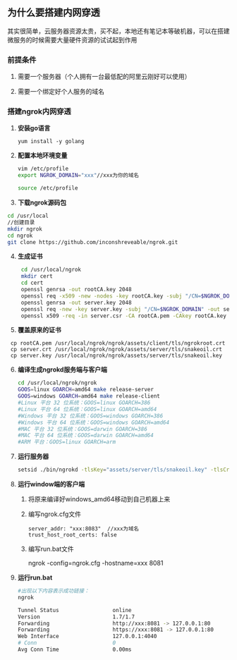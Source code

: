 ## 为什么要搭建内网穿透

其实很简单，云服务器资源太贵，买不起，本地还有笔记本等破机器，可以在搭建微服务的时候需要大量硬件资源的试试起到作用

### 前提条件

1. 需要一个服务器（个人拥有一台最低配的阿里云刚好可以使用）

2. 需要一个绑定好个人服务的域名

### 搭建ngrok内网穿透

1. **安装go语言**

   `yum install -y golang`

2. **配置本地环境变量**

   ```bash
   vim /etc/profile
   export NGROK_DOMAIN="xxx"//xxx为你的域名
   
   source /etc/profile
   ```

3. **下载ngrok源码包**

```bash
cd /usr/local
//创建目录
mkdir ngrok
cd ngrok
git clone https://github.com/inconshreveable/ngrok.git
```

4. **生成证书**

   ```bash
    cd /usr/local/ngrok
    mkdir cert
    cd cert
    openssl genrsa -out rootCA.key 2048
    openssl req -x509 -new -nodes -key rootCA.key -subj "/CN=$NGROK_DOMAIN" -days 5000 -out rootCA.pem
    openssl genrsa -out server.key 2048
    openssl req -new -key server.key -subj "/CN=$NGROK_DOMAIN" -out server.csr
    openssl x509 -req -in server.csr -CA rootCA.pem -CAkey rootCA.key -CAcreateserial -out server.crt -days 5000
   
   ```

5. **覆盖原来的证书**

```
 cp rootCA.pem /usr/local/ngrok/ngrok/assets/client/tls/ngrokroot.crt
 cp server.crt /usr/local/ngrok/ngrok/assets/server/tls/snakeoil.crt
 cp server.key /usr/local/ngrok/ngrok/assets/server/tls/snakeoil.key
```

6. **编译生成ngrokd服务端与客户端**

   ```bash
   cd /usr/local/ngrok/ngrok
   GOOS=linux GOARCH=amd64 make release-server
   GOOS=windows GOARCH=amd64 make release-client
   #Linux 平台 32 位系统：GOOS=linux GOARCH=386
   #Linux 平台 64 位系统：GOOS=linux GOARCH=amd64
   #Windows 平台 32 位系统：GOOS=windows GOARCH=386
   #Windows 平台 64 位系统：GOOS=windows GOARCH=amd64
   #MAC 平台 32 位系统：GOOS=darwin GOARCH=386
   #MAC 平台 64 位系统：GOOS=darwin GOARCH=amd64
   #ARM 平台：GOOS=linux GOARCH=arm
   ```

7. **运行服务器**

   ```bash
   setsid ./bin/ngrokd -tlsKey="assets/server/tls/snakeoil.key" -tlsCrt="assets/server/tls/snakeoil.crt" -domain="xxx" -httpAddr=":8081" -httpsAddr=":8082" -tunnelAddr=":8083" //xxx为域名
   ```

8. **运行window端的客户端**

   1. 将原来编译好windows_amd64移动到自己机器上来

   2. 编写ngrok.cfg文件

      ```text
      server_addr: "xxx:8083"  //xxx为域名 
      trust_host_root_certs: false
      ```

   3. 编写run.bat文件

      ngrok -config=ngrok.cfg -hostname=xxx 8081

9. **运行run.bat**

   ```bash
   #出现以下内容表示成功链接：
   ngrok
   
   Tunnel Status                 online
   Version                       1.7/1.7
   Forwarding                    http://xxx:8081 -> 127.0.0.1:80
   Forwarding                    https://xxx:8081 -> 127.0.0.1:80
   Web Interface                 127.0.0.1:4040
   # Conn                        0
   Avg Conn Time                 0.00ms
   ```

   
